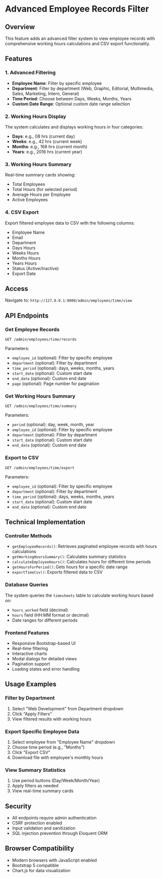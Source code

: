 # Advanced Employee Records Filter

## Overview
This feature adds an advanced filter system to view employee records with comprehensive working hours calculations and CSV export functionality.

## Features

### 1. Advanced Filtering
- **Employee Name**: Filter by specific employee
- **Department**: Filter by department (Web, Graphic, Editorial, Multimedia, Sales, Marketing, Intern, General)
- **Time Period**: Choose between Days, Weeks, Months, Years
- **Custom Date Range**: Optional custom date range selection

### 2. Working Hours Display
The system calculates and displays working hours in four categories:
- **Days**: e.g., 08 hrs (current day)
- **Weeks**: e.g., 42 hrs (current week)
- **Months**: e.g., 168 hrs (current month)
- **Years**: e.g., 2016 hrs (current year)

### 3. Working Hours Summary
Real-time summary cards showing:
- Total Employees
- Total Hours (for selected period)
- Average Hours per Employee
- Active Employees

### 4. CSV Export
Export filtered employee data to CSV with the following columns:
- Employee Name
- Email
- Department
- Days Hours
- Weeks Hours
- Months Hours
- Years Hours
- Status (Active/Inactive)
- Export Date

## Access
Navigate to: `http://127.0.0.1:8000/admin/employees/time/view`

## API Endpoints

### Get Employee Records
```
GET /admin/employees/time/records
```
Parameters:
- `employee_id` (optional): Filter by specific employee
- `department` (optional): Filter by department
- `time_period` (optional): days, weeks, months, years
- `start_date` (optional): Custom start date
- `end_date` (optional): Custom end date
- `page` (optional): Page number for pagination

### Get Working Hours Summary
```
GET /admin/employees/time/summary
```
Parameters:
- `period` (optional): day, week, month, year
- `employee_id` (optional): Filter by specific employee
- `department` (optional): Filter by department
- `start_date` (optional): Custom start date
- `end_date` (optional): Custom end date

### Export to CSV
```
GET /admin/employees/time/export
```
Parameters:
- `employee_id` (optional): Filter by specific employee
- `department` (optional): Filter by department
- `time_period` (optional): days, weeks, months, years
- `start_date` (optional): Custom start date
- `end_date` (optional): Custom end date

## Technical Implementation

### Controller Methods
- `getEmployeeRecords()`: Retrieves paginated employee records with hours calculations
- `getWorkingHoursSummary()`: Calculates summary statistics
- `calculateEmployeeHours()`: Calculates hours for different time periods
- `getHoursForPeriod()`: Gets hours for a specific date range
- `exportTimeCsv()`: Exports filtered data to CSV

### Database Queries
The system queries the `timesheets` table to calculate working hours based on:
- `hours_worked` field (decimal)
- `hours` field (HH:MM format or decimal)
- Date ranges for different periods

### Frontend Features
- Responsive Bootstrap-based UI
- Real-time filtering
- Interactive charts
- Modal dialogs for detailed views
- Pagination support
- Loading states and error handling

## Usage Examples

### Filter by Department
1. Select "Web Development" from Department dropdown
2. Click "Apply Filters"
3. View filtered results with working hours

### Export Specific Employee Data
1. Select employee from "Employee Name" dropdown
2. Choose time period (e.g., "Months")
3. Click "Export CSV"
4. Download file with employee's monthly hours

### View Summary Statistics
1. Use period buttons (Day/Week/Month/Year)
2. Apply filters as needed
3. View real-time summary cards

## Security
- All endpoints require admin authentication
- CSRF protection enabled
- Input validation and sanitization
- SQL injection prevention through Eloquent ORM

## Browser Compatibility
- Modern browsers with JavaScript enabled
- Bootstrap 5 compatible
- Chart.js for data visualization
